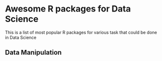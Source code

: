 # Awesome R packages for Data Science

This is a list of most popular R packages for various task that could be done in Data Science

## Data Manipulation
